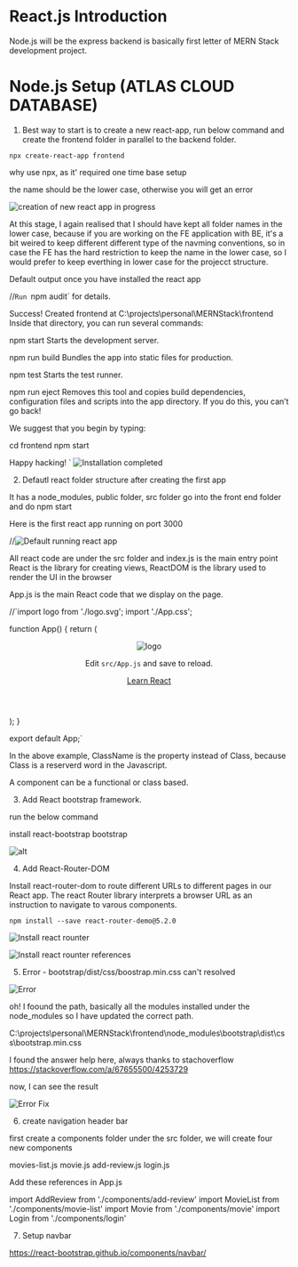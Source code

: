 # React.js Introduction
Node.js will be the express backend is basically first letter of MERN Stack development project.

# Node.js Setup (ATLAS CLOUD DATABASE)

1.	Best way to start is to create a new react-app, run below command and create the frontend folder in parallel to the backend folder.

`npx create-react-app frontend`

why use npx, as it' required one time base setup

the name should be the lower case, otherwise you will get an error

![creation of new react app in progress](https://github.com/jitendrasoni/MERNStack/blob/main/Setup/React/image/001%20InProgress.png?raw=true)

At this stage, I again realised that I should have kept all folder names in the lower case, because if you are working on the FE application with BE, it's a bit weired to keep different different type of the navming conventions, so in case the FE has the hard restriction to keep the name in the lower case, so I would prefer to keep everthing in lower case for the projecct structure.

Default output once you have installed the react app

//`Run `npm audit` for details.

Success! Created frontend at C:\projects\personal\MERNStack\frontend
Inside that directory, you can run several commands:

  npm start
    Starts the development server.

  npm run build
    Bundles the app into static files for production.

  npm test
    Starts the test runner.

  npm run eject
    Removes this tool and copies build dependencies, configuration files
    and scripts into the app directory. If you do this, you can’t go back!

We suggest that you begin by typing:

  cd frontend
  npm start

Happy hacking!
`
![Installation completed](https://raw.githubusercontent.com/jitendrasoni/MERNStack/main/Setup/React/image/002%20React%20Application%20completed.png)

2. Defautl react folder structure after creating the first app

It has a node_modules, public folder, src folder
go into the front end folder and do npm start

Here is the first react app running on port 3000

//![Default running react app](https://raw.githubusercontent.com/jitendrasoni/MERNStack/main/Setup/React/image/003%20Start%20React%20App.png)


All react code are under the src folder and index.js is the main entry point
React is the library for creating views, ReactDOM is the library used to render the UI in the browser


App.js is the main React code that we display on the page.

//`import logo from './logo.svg';
import './App.css';

function App() {
  return (
    <div className="App">
      <header className="App-header">
        <img src={logo} className="App-logo" alt="logo" />
        <p>
          Edit <code>src/App.js</code> and save to reload.
        </p>
        <a
          className="App-link"
          href="https://reactjs.org"
          target="_blank"
          rel="noopener noreferrer"
        >
          Learn React
        </a>
      </header>
    </div>
  );
}

export default App;`

In the above example, ClassName is the property instead of Class, because Class is a reserverd word in the Javascript.

A component can be a functional or class based.

3. Add React bootstrap framework.

run the below command 

install react-bootstrap bootstrap

![alt](https://raw.githubusercontent.com/jitendrasoni/MERNStack/main/Setup/React/image/004%20Install%20bootstrap.png)

4. Add React-Router-DOM

Install react-router-dom to route different URLs to different pages in our React app. The react Router library interprets a browser URL as an instruction to navigate to varous components.

`npm install --save react-router-demo@5.2.0`

![Install react rounter](https://github.com/jitendrasoni/MERNStack/blob/main/Setup/React/image/005%20install%20React%20Routers.png?raw=true)


![Install react rounter references](https://github.com/jitendrasoni/MERNStack/blob/main/Setup/React/image/006%20Package%20Information.png?raw=true)

5. Error - bootstrap/dist/css/boostrap.min.css can't resolved

![Error](https://github.com/jitendrasoni/MERNStack/blob/main/Setup/React/image/007%20Error.png?raw=true)

oh! I foound the path, basically all the modules installed under the node_modules so I have updated the correct path.


C:\projects\personal\MERNStack\frontend\node_modules\bootstrap\dist\css\bootstrap.min.css

I found the answer help here, always thanks to stachoverflow
https://stackoverflow.com/a/67655500/4253729

now, I can see the result

![Error Fix ](https://github.com/jitendrasoni/MERNStack/blob/main/Setup/React/image/008%20Final%20Result.png?raw=true)

6. create navigation header bar

first create a components folder under the src folder, we will create four new components

movies-list.js
movie.js
add-review.js
login.js

Add these references in App.js

import AddReview from './components/add-review' 
import MovieList from './components/movie-list'
import Movie from './components/movie'
import Login from './components/login'

7. Setup navbar 

https://react-bootstrap.github.io/components/navbar/
